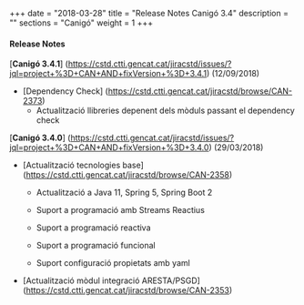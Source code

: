 +++
date        = "2018-03-28"
title       = "Release Notes Canigó 3.4"
description = ""
sections    = "Canigó"
weight      = 1
+++

#### Release Notes

[**Canigó 3.4.1**] (https://cstd.ctti.gencat.cat/jiracstd/issues/?jql=project+%3D+CAN+AND+fixVersion+%3D+3.4.1) (12/09/2018)

- [Dependency Check] (https://cstd.ctti.gencat.cat/jiracstd/browse/CAN-2373)
	- Actualització llibreries depenent dels mòduls passant el dependency check

[**Canigó 3.4.0**] (https://cstd.ctti.gencat.cat/jiracstd/issues/?jql=project+%3D+CAN+AND+fixVersion+%3D+3.4.0) (29/03/2018)


- [Actualització tecnologies base] (https://cstd.ctti.gencat.cat/jiracstd/browse/CAN-2358)

	- Actualització a Java 11, Spring 5, Spring Boot 2
	
	- Suport a programació amb Streams Reactius
	
	- Suport a programació reactiva
	
	- Suport a programació funcional
	
	- Suport configuració propietats amb yaml
	
	
- [Actualització mòdul integració ARESTA/PSGD] (https://cstd.ctti.gencat.cat/jiracstd/browse/CAN-2353)
